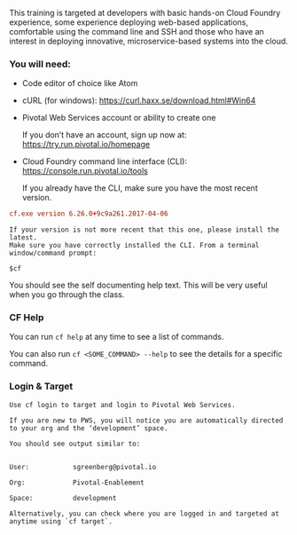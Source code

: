 This training is targeted at developers with basic hands-on Cloud Foundry experience, some experience deploying web-based applications, comfortable using the command line and SSH and those who have an interest in deploying innovative, microservice-based systems into the cloud.

### You will need:

- 	Code editor of choice like Atom

- 	cURL (for windows): <https://curl.haxx.se/download.html#Win64>

- 	Pivotal Web Services account or ability to create one

    If you don’t have an account, sign up now at: <https://try.run.pivotal.io/homepage>

- 	Cloud Foundry command line interface (CLI): <https://console.run.pivotal.io/tools>

    If you already have the CLI, make sure you have the most recent version.

``` cf --version
cf.exe version 6.26.0+9c9a261.2017-04-06
```

    If your version is not more recent that this one, please install the latest.
    Make sure you have correctly installed the CLI. From a terminal window/command prompt:

` $cf `

   You should see the self documenting help text. This will be very useful when you go through the class.

###  CF Help

   You can run `cf help` at any time to see a list of commands. 

   You can also run `cf <SOME_COMMAND> --help` to see the details for a specific command.

### Login & Target

    Use cf login to target and login to Pivotal Web Services.

    If you are new to PWS, you will notice you are automatically directed to your org and the ‘development’ space.

    You should see output similar to:

```API endpoint:   https://api.run.pivotal.io (API version: 2.56.0)

User:           sgreenberg@pivotal.io

Org:            Pivotal-Enablement

Space:          development
```

    Alternatively, you can check where you are logged in and targeted at anytime using `cf target`.


